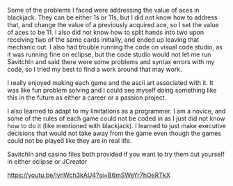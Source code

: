 Some of the problems I faced were addressing the value of aces in blackjack. They can be either 1s or 11s, but I did not know how to address that, and change the value of a previously acquired ace, so I set the value of aces to be 11. 
I also did not know how to split hands into two upon receiving two of the same cards initially, and ended up leaving that mechanic out.
I also had trouble running the code on visual code studio, as it was running fine on eclipse, but the code studio would not let me run SavitchIn and said there were some problems and syntax errors with my code, so I tried my best to find a work around that may work.

I really enjoyed making each game and the ascii art associated with it. It was like fun problem solving and I could see myself doing something like this in the future as either a career or a passion project.

I also learned to adapt to my limitations as a programmer. I am a novice, and some of the rules of each game could not be coded in as I just did not know how to do it (like mentioned with blackjack). I learned to just make executive decisions that would not take away from the game even though the games could not be played like they are in real life.

SavitchIn and casino files both provided if you want to try them out yourself in either eclipse or JCreator

https://youtu.be/lynWch3kAU4?si=B6mSWeYr7hOeRTkX
